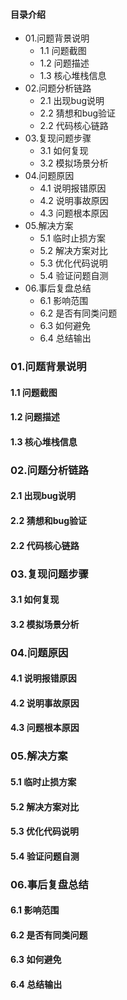 #### 目录介绍
- 01.问题背景说明
    - 1.1 问题截图
    - 1.2 问题描述
    - 1.3 核心堆栈信息
- 02.问题分析链路
    - 2.1 出现bug说明
    - 2.2 猜想和bug验证
    - 2.2 代码核心链路
- 03.复现问题步骤
    - 3.1 如何复现
    - 3.2 模拟场景分析
- 04.问题原因
    - 4.1 说明报错原因
    - 4.2 说明事故原因
    - 4.3 问题根本原因
- 05.解决方案
    - 5.1 临时止损方案
    - 5.2 解决方案对比
    - 5.3 优化代码说明
    - 5.4 验证问题自测
- 06.事后复盘总结
    - 6.1 影响范围
    - 6.2 是否有同类问题
    - 6.3 如何避免
    - 6.4 总结输出
    

### 01.问题背景说明
#### 1.1 问题截图


#### 1.2 问题描述


#### 1.3 核心堆栈信息


### 02.问题分析链路
#### 2.1 出现bug说明


#### 2.2 猜想和bug验证


#### 2.2 代码核心链路


### 03.复现问题步骤
#### 3.1 如何复现


#### 3.2 模拟场景分析


### 04.问题原因
#### 4.1 说明报错原因


#### 4.2 说明事故原因


#### 4.3 问题根本原因


### 05.解决方案
#### 5.1 临时止损方案


#### 5.2 解决方案对比


#### 5.3 优化代码说明


#### 5.4 验证问题自测


### 06.事后复盘总结
#### 6.1 影响范围


#### 6.2 是否有同类问题


#### 6.3 如何避免


#### 6.4 总结输出









